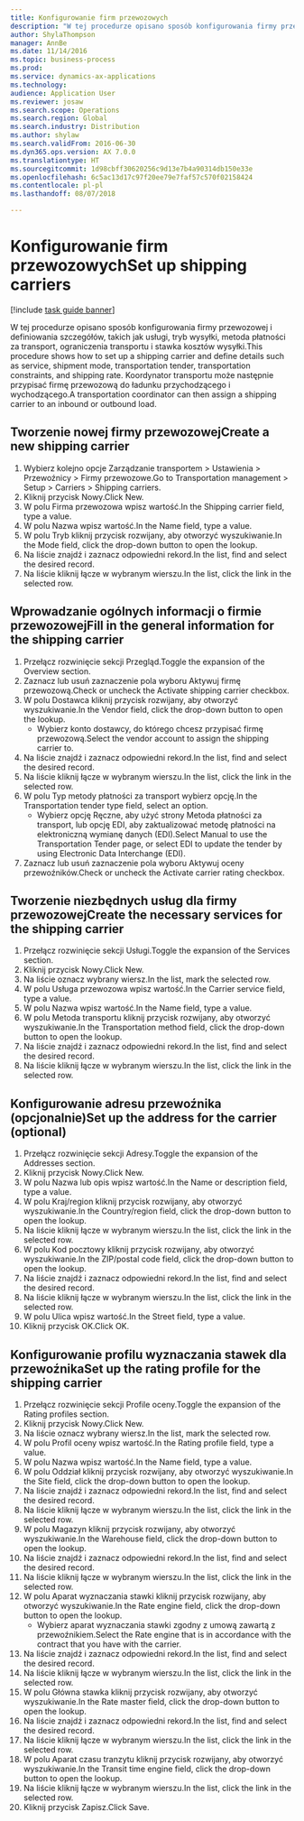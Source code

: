 ```yaml
--- 
title: Konfigurowanie firm przewozowych
description: "W tej procedurze opisano sposób konfigurowania firmy przewozowej i definiowania szczegółów, takich jak usługi, tryb wysyłki, metoda płatności za transport, ograniczenia transportu i stawka kosztów wysyłki."
author: ShylaThompson
manager: AnnBe
ms.date: 11/14/2016
ms.topic: business-process
ms.prod: 
ms.service: dynamics-ax-applications
ms.technology: 
audience: Application User
ms.reviewer: josaw
ms.search.scope: Operations
ms.search.region: Global
ms.search.industry: Distribution
ms.author: shylaw
ms.search.validFrom: 2016-06-30
ms.dyn365.ops.version: AX 7.0.0
ms.translationtype: HT
ms.sourcegitcommit: 1d98cbff30620256c9d13e7b4a90314db150e33e
ms.openlocfilehash: 6c5ac13d17c97f20ee79e7faf57c570f02158424
ms.contentlocale: pl-pl
ms.lasthandoff: 08/07/2018

---
```

# <a name="set-up-shipping-carriers"></a><span data-ttu-id="aa575-103">Konfigurowanie firm przewozowych</span><span class="sxs-lookup"><span data-stu-id="aa575-103">Set up shipping carriers</span></span>

[!include [task guide banner](../../includes/task-guide-banner.md)]

<span data-ttu-id="aa575-104">W tej procedurze opisano sposób konfigurowania firmy przewozowej i definiowania szczegółów, takich jak usługi, tryb wysyłki, metoda płatności za transport, ograniczenia transportu i stawka kosztów wysyłki.</span><span class="sxs-lookup"><span data-stu-id="aa575-104">This procedure shows how to set up a shipping carrier and define details such as service, shipment mode, transportation tender, transportation constraints, and shipping rate.</span></span> <span data-ttu-id="aa575-105">Koordynator transportu może następnie przypisać firmę przewozową do ładunku przychodzącego i wychodzącego.</span><span class="sxs-lookup"><span data-stu-id="aa575-105">A transportation coordinator can then assign a shipping carrier to an inbound or outbound load.</span></span>


## <a name="create-a-new-shipping-carrier"></a><span data-ttu-id="aa575-106">Tworzenie nowej firmy przewozowej</span><span class="sxs-lookup"><span data-stu-id="aa575-106">Create a new shipping carrier</span></span>
1. <span data-ttu-id="aa575-107">Wybierz kolejno opcje Zarządzanie transportem > Ustawienia > Przewoźnicy > Firmy przewozowe.</span><span class="sxs-lookup"><span data-stu-id="aa575-107">Go to Transportation management > Setup > Carriers > Shipping carriers.</span></span>
2. <span data-ttu-id="aa575-108">Kliknij przycisk Nowy.</span><span class="sxs-lookup"><span data-stu-id="aa575-108">Click New.</span></span>
3. <span data-ttu-id="aa575-109">W polu Firma przewozowa wpisz wartość.</span><span class="sxs-lookup"><span data-stu-id="aa575-109">In the Shipping carrier field, type a value.</span></span>
4. <span data-ttu-id="aa575-110">W polu Nazwa wpisz wartość.</span><span class="sxs-lookup"><span data-stu-id="aa575-110">In the Name field, type a value.</span></span>
5. <span data-ttu-id="aa575-111">W polu Tryb kliknij przycisk rozwijany, aby otworzyć wyszukiwanie.</span><span class="sxs-lookup"><span data-stu-id="aa575-111">In the Mode field, click the drop-down button to open the lookup.</span></span>
6. <span data-ttu-id="aa575-112">Na liście znajdź i zaznacz odpowiedni rekord.</span><span class="sxs-lookup"><span data-stu-id="aa575-112">In the list, find and select the desired record.</span></span>
7. <span data-ttu-id="aa575-113">Na liście kliknij łącze w wybranym wierszu.</span><span class="sxs-lookup"><span data-stu-id="aa575-113">In the list, click the link in the selected row.</span></span>

## <a name="fill-in-the-general-information-for-the-shipping-carrier"></a><span data-ttu-id="aa575-114">Wprowadzanie ogólnych informacji o firmie przewozowej</span><span class="sxs-lookup"><span data-stu-id="aa575-114">Fill in the general information for the shipping carrier</span></span>
1. <span data-ttu-id="aa575-115">Przełącz rozwinięcie sekcji Przegląd.</span><span class="sxs-lookup"><span data-stu-id="aa575-115">Toggle the expansion of the Overview section.</span></span>
2. <span data-ttu-id="aa575-116">Zaznacz lub usuń zaznaczenie pola wyboru Aktywuj firmę przewozową.</span><span class="sxs-lookup"><span data-stu-id="aa575-116">Check or uncheck the Activate shipping carrier checkbox.</span></span>
3. <span data-ttu-id="aa575-117">W polu Dostawca kliknij przycisk rozwijany, aby otworzyć wyszukiwanie.</span><span class="sxs-lookup"><span data-stu-id="aa575-117">In the Vendor field, click the drop-down button to open the lookup.</span></span>
    * <span data-ttu-id="aa575-118">Wybierz konto dostawcy, do którego chcesz przypisać firmę przewozową.</span><span class="sxs-lookup"><span data-stu-id="aa575-118">Select the vendor account to assign the shipping carrier to.</span></span>  
4. <span data-ttu-id="aa575-119">Na liście znajdź i zaznacz odpowiedni rekord.</span><span class="sxs-lookup"><span data-stu-id="aa575-119">In the list, find and select the desired record.</span></span>
5. <span data-ttu-id="aa575-120">Na liście kliknij łącze w wybranym wierszu.</span><span class="sxs-lookup"><span data-stu-id="aa575-120">In the list, click the link in the selected row.</span></span>
6. <span data-ttu-id="aa575-121">W polu Typ metody płatności za transport wybierz opcję.</span><span class="sxs-lookup"><span data-stu-id="aa575-121">In the Transportation tender type field, select an option.</span></span>
    * <span data-ttu-id="aa575-122">Wybierz opcję Ręczne, aby użyć strony Metoda płatności za transport, lub opcję EDI, aby zaktualizować metodę płatności na elektroniczną wymianę danych (EDI).</span><span class="sxs-lookup"><span data-stu-id="aa575-122">Select Manual to use the Transportation Tender page, or select EDI to update the tender by using Electronic Data Interchange (EDI).</span></span>  
7. <span data-ttu-id="aa575-123">Zaznacz lub usuń zaznaczenie pola wyboru Aktywuj oceny przewoźników.</span><span class="sxs-lookup"><span data-stu-id="aa575-123">Check or uncheck the Activate carrier rating checkbox.</span></span>

## <a name="create-the-necessary-services-for-the-shipping-carrier"></a><span data-ttu-id="aa575-124">Tworzenie niezbędnych usług dla firmy przewozowej</span><span class="sxs-lookup"><span data-stu-id="aa575-124">Create the necessary services for the shipping carrier</span></span>
1. <span data-ttu-id="aa575-125">Przełącz rozwinięcie sekcji Usługi.</span><span class="sxs-lookup"><span data-stu-id="aa575-125">Toggle the expansion of the Services section.</span></span>
2. <span data-ttu-id="aa575-126">Kliknij przycisk Nowy.</span><span class="sxs-lookup"><span data-stu-id="aa575-126">Click New.</span></span>
3. <span data-ttu-id="aa575-127">Na liście oznacz wybrany wiersz.</span><span class="sxs-lookup"><span data-stu-id="aa575-127">In the list, mark the selected row.</span></span>
4. <span data-ttu-id="aa575-128">W polu Usługa przewozowa wpisz wartość.</span><span class="sxs-lookup"><span data-stu-id="aa575-128">In the Carrier service field, type a value.</span></span>
5. <span data-ttu-id="aa575-129">W polu Nazwa wpisz wartość.</span><span class="sxs-lookup"><span data-stu-id="aa575-129">In the Name field, type a value.</span></span>
6. <span data-ttu-id="aa575-130">W polu Metoda transportu kliknij przycisk rozwijany, aby otworzyć wyszukiwanie.</span><span class="sxs-lookup"><span data-stu-id="aa575-130">In the Transportation method field, click the drop-down button to open the lookup.</span></span>
7. <span data-ttu-id="aa575-131">Na liście znajdź i zaznacz odpowiedni rekord.</span><span class="sxs-lookup"><span data-stu-id="aa575-131">In the list, find and select the desired record.</span></span>
8. <span data-ttu-id="aa575-132">Na liście kliknij łącze w wybranym wierszu.</span><span class="sxs-lookup"><span data-stu-id="aa575-132">In the list, click the link in the selected row.</span></span>

## <a name="set-up-the-address-for-the-carrier-optional"></a><span data-ttu-id="aa575-133">Konfigurowanie adresu przewoźnika (opcjonalnie)</span><span class="sxs-lookup"><span data-stu-id="aa575-133">Set up the address for the carrier (optional)</span></span>
1. <span data-ttu-id="aa575-134">Przełącz rozwinięcie sekcji Adresy.</span><span class="sxs-lookup"><span data-stu-id="aa575-134">Toggle the expansion of the Addresses section.</span></span>
2. <span data-ttu-id="aa575-135">Kliknij przycisk Nowy.</span><span class="sxs-lookup"><span data-stu-id="aa575-135">Click New.</span></span>
3. <span data-ttu-id="aa575-136">W polu Nazwa lub opis wpisz wartość.</span><span class="sxs-lookup"><span data-stu-id="aa575-136">In the Name or description field, type a value.</span></span>
4. <span data-ttu-id="aa575-137">W polu Kraj/region kliknij przycisk rozwijany, aby otworzyć wyszukiwanie.</span><span class="sxs-lookup"><span data-stu-id="aa575-137">In the Country/region field, click the drop-down button to open the lookup.</span></span>
5. <span data-ttu-id="aa575-138">Na liście kliknij łącze w wybranym wierszu.</span><span class="sxs-lookup"><span data-stu-id="aa575-138">In the list, click the link in the selected row.</span></span>
6. <span data-ttu-id="aa575-139">W polu Kod pocztowy kliknij przycisk rozwijany, aby otworzyć wyszukiwanie.</span><span class="sxs-lookup"><span data-stu-id="aa575-139">In the ZIP/postal code field, click the drop-down button to open the lookup.</span></span>
7. <span data-ttu-id="aa575-140">Na liście znajdź i zaznacz odpowiedni rekord.</span><span class="sxs-lookup"><span data-stu-id="aa575-140">In the list, find and select the desired record.</span></span>
8. <span data-ttu-id="aa575-141">Na liście kliknij łącze w wybranym wierszu.</span><span class="sxs-lookup"><span data-stu-id="aa575-141">In the list, click the link in the selected row.</span></span>
9. <span data-ttu-id="aa575-142">W polu Ulica wpisz wartość.</span><span class="sxs-lookup"><span data-stu-id="aa575-142">In the Street field, type a value.</span></span>
10. <span data-ttu-id="aa575-143">Kliknij przycisk OK.</span><span class="sxs-lookup"><span data-stu-id="aa575-143">Click OK.</span></span>

## <a name="set-up-the-rating-profile-for-the-shipping-carrier"></a><span data-ttu-id="aa575-144">Konfigurowanie profilu wyznaczania stawek dla przewoźnika</span><span class="sxs-lookup"><span data-stu-id="aa575-144">Set up the rating profile for the shipping carrier</span></span>
1. <span data-ttu-id="aa575-145">Przełącz rozwinięcie sekcji Profile oceny.</span><span class="sxs-lookup"><span data-stu-id="aa575-145">Toggle the expansion of the Rating profiles section.</span></span>
2. <span data-ttu-id="aa575-146">Kliknij przycisk Nowy.</span><span class="sxs-lookup"><span data-stu-id="aa575-146">Click New.</span></span>
3. <span data-ttu-id="aa575-147">Na liście oznacz wybrany wiersz.</span><span class="sxs-lookup"><span data-stu-id="aa575-147">In the list, mark the selected row.</span></span>
4. <span data-ttu-id="aa575-148">W polu Profil oceny wpisz wartość.</span><span class="sxs-lookup"><span data-stu-id="aa575-148">In the Rating profile field, type a value.</span></span>
5. <span data-ttu-id="aa575-149">W polu Nazwa wpisz wartość.</span><span class="sxs-lookup"><span data-stu-id="aa575-149">In the Name field, type a value.</span></span>
6. <span data-ttu-id="aa575-150">W polu Oddział kliknij przycisk rozwijany, aby otworzyć wyszukiwanie.</span><span class="sxs-lookup"><span data-stu-id="aa575-150">In the Site field, click the drop-down button to open the lookup.</span></span>
7. <span data-ttu-id="aa575-151">Na liście znajdź i zaznacz odpowiedni rekord.</span><span class="sxs-lookup"><span data-stu-id="aa575-151">In the list, find and select the desired record.</span></span>
8. <span data-ttu-id="aa575-152">Na liście kliknij łącze w wybranym wierszu.</span><span class="sxs-lookup"><span data-stu-id="aa575-152">In the list, click the link in the selected row.</span></span>
9. <span data-ttu-id="aa575-153">W polu Magazyn kliknij przycisk rozwijany, aby otworzyć wyszukiwanie.</span><span class="sxs-lookup"><span data-stu-id="aa575-153">In the Warehouse field, click the drop-down button to open the lookup.</span></span>
10. <span data-ttu-id="aa575-154">Na liście znajdź i zaznacz odpowiedni rekord.</span><span class="sxs-lookup"><span data-stu-id="aa575-154">In the list, find and select the desired record.</span></span>
11. <span data-ttu-id="aa575-155">Na liście kliknij łącze w wybranym wierszu.</span><span class="sxs-lookup"><span data-stu-id="aa575-155">In the list, click the link in the selected row.</span></span>
12. <span data-ttu-id="aa575-156">W polu Aparat wyznaczania stawki kliknij przycisk rozwijany, aby otworzyć wyszukiwanie.</span><span class="sxs-lookup"><span data-stu-id="aa575-156">In the Rate engine field, click the drop-down button to open the lookup.</span></span>
    * <span data-ttu-id="aa575-157">Wybierz aparat wyznaczania stawki zgodny z umową zawartą z przewoźnikiem.</span><span class="sxs-lookup"><span data-stu-id="aa575-157">Select the Rate engine that is in accordance with the contract that you have with the carrier.</span></span>  
13. <span data-ttu-id="aa575-158">Na liście znajdź i zaznacz odpowiedni rekord.</span><span class="sxs-lookup"><span data-stu-id="aa575-158">In the list, find and select the desired record.</span></span>
14. <span data-ttu-id="aa575-159">Na liście kliknij łącze w wybranym wierszu.</span><span class="sxs-lookup"><span data-stu-id="aa575-159">In the list, click the link in the selected row.</span></span>
15. <span data-ttu-id="aa575-160">W polu Główna stawka kliknij przycisk rozwijany, aby otworzyć wyszukiwanie.</span><span class="sxs-lookup"><span data-stu-id="aa575-160">In the Rate master field, click the drop-down button to open the lookup.</span></span>
16. <span data-ttu-id="aa575-161">Na liście znajdź i zaznacz odpowiedni rekord.</span><span class="sxs-lookup"><span data-stu-id="aa575-161">In the list, find and select the desired record.</span></span>
17. <span data-ttu-id="aa575-162">Na liście kliknij łącze w wybranym wierszu.</span><span class="sxs-lookup"><span data-stu-id="aa575-162">In the list, click the link in the selected row.</span></span>
18. <span data-ttu-id="aa575-163">W polu Aparat czasu tranzytu kliknij przycisk rozwijany, aby otworzyć wyszukiwanie.</span><span class="sxs-lookup"><span data-stu-id="aa575-163">In the Transit time engine field, click the drop-down button to open the lookup.</span></span>
19. <span data-ttu-id="aa575-164">Na liście kliknij łącze w wybranym wierszu.</span><span class="sxs-lookup"><span data-stu-id="aa575-164">In the list, click the link in the selected row.</span></span>
20. <span data-ttu-id="aa575-165">Kliknij przycisk Zapisz.</span><span class="sxs-lookup"><span data-stu-id="aa575-165">Click Save.</span></span>


